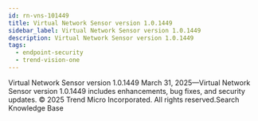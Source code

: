 ```yaml
---
id: rn-vns-101449
title: Virtual Network Sensor version 1.0.1449
sidebar_label: Virtual Network Sensor version 1.0.1449
description: Virtual Network Sensor version 1.0.1449
tags:
  - endpoint-security
  - trend-vision-one
---
```


 Virtual Network Sensor version 1.0.1449 March 31, 2025—Virtual Network Sensor version 1.0.1449 includes enhancements, bug fixes, and security updates. © 2025 Trend Micro Incorporated. All rights reserved.Search Knowledge Base